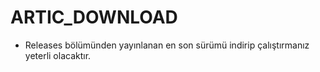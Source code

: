 # ARTIC_DOWNLOAD

- Releases bölümünden yayınlanan en son sürümü indirip çalıştırmanız yeterli olacaktır. 
